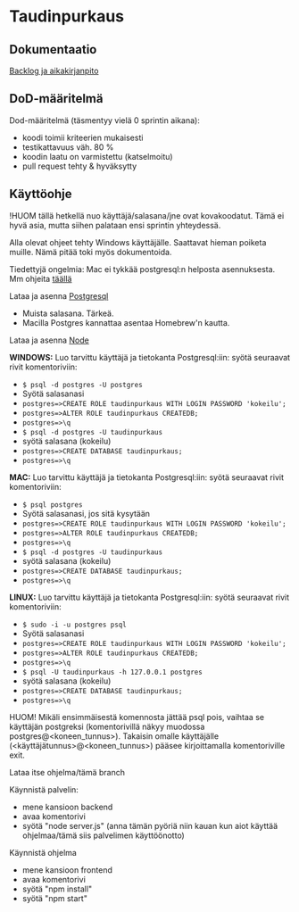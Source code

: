 # Taudinpurkaus


## Dokumentaatio

[Backlog ja aikakirjanpito](https://docs.google.com/spreadsheets/d/e/2PACX-1vT-c9lv_qbbtI2iUYnYm3j4XEcGpK-cvejJRi9k49gu4HiQ41ATS_wnY1VlinJPRadF8myDc4ngpZzG/pubhtml)


## DoD-määritelmä

Dod-määritelmä (täsmentyy vielä 0 sprintin aikana):

- koodi toimii kriteerien mukaisesti
- testikattavuus väh. 80 %
- koodin laatu on varmistettu (katselmoitu)
- pull request tehty & hyväksytty

## Käyttöohje

!HUOM tällä hetkellä nuo käyttäjä/salasana/jne ovat kovakoodatut. Tämä ei hyvä asia, mutta siihen palataan ensi sprintin yhteydessä.

Alla olevat ohjeet tehty Windows käyttäjälle. Saattavat hieman poiketa muille. Nämä pitää toki myös dokumentoida.

Tiedettyjä ongelmia: Mac ei tykkää postgresql:n helposta asennuksesta. Mm ohjeita [täällä](https://www.codementor.io/@engineerapart/getting-started-with-postgresql-on-mac-osx-are8jcopb)

Lataa ja asenna [Postgresql](https://www.postgresql.org/download/)
- Muista salasana. Tärkeä.
- Macilla Postgres kannattaa asentaa Homebrew'n kautta.

Lataa ja asenna [Node](https://nodejs.org/en/)

**WINDOWS:**
Luo tarvittu käyttäjä ja tietokanta Postgresql:iin: syötä seuraavat rivit komentoriviin:
- `$ psql -d postgres -U postgres`
- Syötä salasanasi
- `postgres=>CREATE ROLE taudinpurkaus WITH LOGIN PASSWORD 'kokeilu';`
- `postgres=>ALTER ROLE taudinpurkaus CREATEDB;`
- `postgres=>\q` 
- `$ psql -d postgres -U taudinpurkaus`
- syötä salasana (kokeilu)
- `postgres=>CREATE DATABASE taudinpurkaus;`
- `postgres=>\q`

**MAC:**
Luo tarvittu käyttäjä ja tietokanta Postgresql:iin: syötä seuraavat rivit komentoriviin:
- `$ psql postgres`
- Syötä salasanasi, jos sitä kysytään
- `postgres=>CREATE ROLE taudinpurkaus WITH LOGIN PASSWORD 'kokeilu';`
- `postgres=>ALTER ROLE taudinpurkaus CREATEDB;`
- `postgres=>\q`  
- `$ psql -d postgres -U taudinpurkaus`
- syötä salasana (kokeilu)
- `postgres=>CREATE DATABASE taudinpurkaus;`
- `postgres=>\q`

**LINUX:**
Luo tarvittu käyttäjä ja tietokanta Postgresql:iin: syötä seuraavat rivit komentoriviin:
- `$ sudo -i -u postgres psql`
- Syötä salasanasi
- `postgres=>CREATE ROLE taudinpurkaus WITH LOGIN PASSWORD 'kokeilu';`
- `postgres=>ALTER ROLE taudinpurkaus CREATEDB;`
- `postgres=>\q` 
- `$ psql -U taudinpurkaus -h 127.0.0.1 postgres`
- syötä salasana (kokeilu)
- `postgres=>CREATE DATABASE taudinpurkaus;`
- `postgres=>\q`

HUOM! Mikäli ensimmäisestä komennosta jättää psql pois, vaihtaa se käyttäjän postgreksi (komentorivillä näkyy muodossa postgres@<koneen_tunnus>). Takaisin omalle käyttäjälle (<käyttäjätunnus>@<koneen_tunnus>) pääsee kirjoittamalla komentoriville exit.


Lataa itse ohjelma/tämä branch

Käynnistä palvelin:
- mene kansioon backend 
- avaa komentorivi 
- syötä "node server.js" (anna tämän pyöriä niin kauan kun aiot käyttää ohjelmaa/tämä siis palvelimen käyttöönotto)

Käynnistä ohjelma
- mene kansioon frontend
- avaa komentorivi
- syötä "npm install"
- syötä "npm start"

